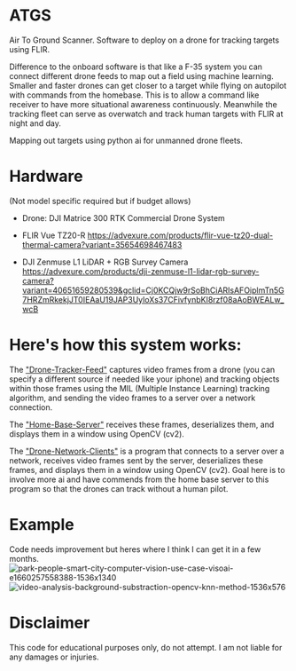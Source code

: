# ATGS
Air To Ground Scanner. Software to deploy on a drone for tracking targets using FLIR.

Difference to the onboard software is that like a F-35 system you can connect different drone feeds to map out a field using machine learning. Smaller and faster drones can get closer to a target while flying on autopilot with commands from the homebase. This is to allow a command like receiver to have more situational awareness continuously. Meanwhile the tracking fleet can serve as overwatch and track human targets with FLIR at night and day.

Mapping out targets using python ai for unmanned drone fleets.

# Hardware 
(Not model specific required but if budget allows)

- Drone: DJI Matrice 300 RTK Commercial Drone System

- FLIR Vue TZ20-R
https://advexure.com/products/flir-vue-tz20-dual-thermal-camera?variant=35654698467483

- DJI Zenmuse L1 LiDAR + RGB Survey Camera
https://advexure.com/products/dji-zenmuse-l1-lidar-rgb-survey-camera?variant=40651659280539&gclid=Cj0KCQjw9rSoBhCiARIsAFOiplmTn5G7HRZmRkekjJT0IEAaU19JAP3UyloXs37CFivfynbKI8rzf08aAoBWEALw_wcB

# Here's how this system works:

The ["Drone-Tracker-Feed"](https://github.com/Ounceleopard/ATGS/blob/0ca643cf28a121eebf4aa12d1f5da530d7ed83f4/Drone-Tracker-Feed.py) captures video frames from a drone (you can specify a different source if needed like your iphone) and tracking objects within those frames using the MIL (Multiple Instance Learning) tracking algorithm, and sending the video frames to a server over a network connection.

The ["Home-Base-Server"](https://github.com/Ounceleopard/ATGS/blob/0ca643cf28a121eebf4aa12d1f5da530d7ed83f4/Home-Base-Server.py) receives these frames, deserializes them, and displays them in a window using OpenCV (cv2).

The ["Drone-Network-Clients"](https://github.com/Ounceleopard/ATGS/blob/9db591fbfdaf603dee81ed5483d2f5cc526f737e/Drone-Network-Clients.py) is a program that connects to a server over a network, receives video frames sent by the server, deserializes these frames, and displays them in a window using OpenCV (cv2). Goal here is to involve more ai and have commends from the home base server to this program so that the drones can track without a human pilot.

# Example 
Code needs improvement but heres where I think I can get it in a few months.
![park-people-smart-city-computer-vision-use-case-visoai-e1660257558388-1536x1340](https://github.com/Ounceleopard/F-35-ATGS/assets/40043757/a378ccec-b183-443b-b4df-e7013ec92b28)
![video-analysis-background-substraction-opencv-knn-method-1536x576](https://github.com/Ounceleopard/F-35-ATGS/assets/40043757/af09fe03-450c-4452-82bc-c111d9d5c360)

# Disclaimer
This code for educational purposes only, do not attempt. I am not liable for any damages or injuries.
